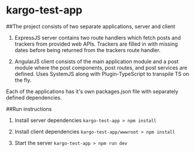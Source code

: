 # kargo-test-app
##The project consists of two separate applications, server and client

1. ExpressJS server contains two route handlers which fetch posts and trackers from provided web APIs. Trackers are filled in with missing dates before being returned from the trackers route handler.

2. AngularJS client consists of the main application module and a post module where the post components, post routes, and post services are defined. Uses SystemJS along with Plugin-TypeScript to transpile TS on the fly.

Each of the applications has it's own packages.json file with separately defined dependencies.


##Run instructions

1. Install server dependencies
	`kargo-test-app > npm install`

2. Install client dependencies
  `kargo-test-app/wwwroot > npm install`

3. Start the server
	`kargo-test-app > npm run dev`
